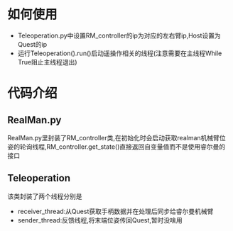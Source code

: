 # 如何使用
- Teleoperation.py中设置RM_controller的ip为对应的左右臂ip,Host设置为Quest的ip
- 运行Teleoperation().run()启动遥操作相关的线程(注意需要在主线程While True阻止主线程退出)

# 代码介绍
## RealMan.py
RealMan.py里封装了RM_controller类,在初始化时会启动获取realman机械臂位姿的轮询线程,RM_controller.get_state()直接返回自变量值而不是使用睿尔曼的接口

## Teleoperation
该类封装了两个线程分别是
- receiver_thread:从Quest获取手柄数据并在处理后同步给睿尔曼机械臂
- sender_thread:反馈线程,将末端位姿传回Quest,暂时没啥用